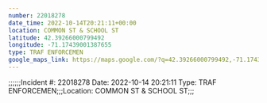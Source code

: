 ```yaml
---
number: 22018278
date_time: 2022-10-14T20:21:11+00:00
location: COMMON ST & SCHOOL ST
latitude: 42.39266000799492
longitude: -71.17439001387655
type: TRAF ENFORCEMEN
google_maps_link: https://maps.google.com/?q=42.39266000799492,-71.17439001387655
---
```


;;;;;;Incident #: 22018278  Date: 2022-10-14 20:21:11   Type: TRAF ENFORCEMEN;;;Location: COMMON ST & SCHOOL ST;;;
